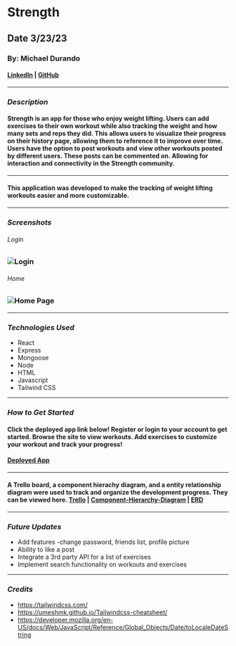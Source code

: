 # Strength

## Date 3/23/23

### By: Michael Durando

#### [LinkedIn](https://www.linkedin.com/in/michael-durando-101050138/) | [GitHub](https://github.com/mjdurando82)

---

### **_Description_**

#### Strength is an app for those who enjoy weight lifting. Users can add exercises to their own workout while also tracking the weight and how many sets and reps they did. This allows users to visualize their progress on their history page, allowing them to reference it to improve over time. Users have the option to post workouts and view other workouts posted by different users. These posts can be commented on. Allowing for interaction and connectivity in the Strength community.

---

#### This application was developed to make the tracking of weight lifting workouts easier and more customizable.

---

### **_Screenshots_**

###### Login

### ![Login](https://cdn.discordapp.com/attachments/1048643961968934924/1092466884366061568/Strength_Login.png)

###### Home

### ![Home Page](https://cdn.discordapp.com/attachments/1048643961968934924/1092466907149504534/Strength_Home.png)

---

### **_Technologies Used_**

- React
- Express
- Mongoose
- Node
- HTML
- Javascript
- Tailwind CSS

---

### **_How to Get Started_**

#### Click the deployed app link below! Register or login to your account to get started. Browse the site to view workouts. Add exercises to customize your workout and track your progress!

#### [Deployed App](https://strength-app.herokuapp.com/)

---

#### A Trello board, a component hierachy diagram, and a entity relationship diagram were used to track and organize the development progress. They can be viewed here. [Trello](https://trello.com/b/xFWezQPV/gym-time) | [Component-Hierarchy-Diagram](https://lucid.app/lucidchart/a2575bef-75f6-41fe-a6b2-7971713ede85/edit?beaconFlowId=B98CA4E604E9CD8C&invitationId=inv_b502ebb7-5a67-4e8f-895a-31aa922974b2&page=0_0#) | [ERD](https://lucid.app/lucidchart/c49c0674-5528-4a30-a6d8-f9cc0775f349/edit?beaconFlowId=C0DC9B4CBD24064D&invitationId=inv_ac9e32bb-2890-4093-8eea-2c96c7a98411&page=0_0#)

---

### **_Future Updates_**

- Add features -change password, friends list, profile picture
- Ability to like a post
- Integrate a 3rd party API for a list of exercises
- Implement search functionality on workouts and exercises

---

### **_Credits_**

- https://tailwindcss.com/
- https://umeshmk.github.io/Tailwindcss-cheatsheet/
- https://developer.mozilla.org/en-US/docs/Web/JavaScript/Reference/Global_Objects/Date/toLocaleDateString

```

```
